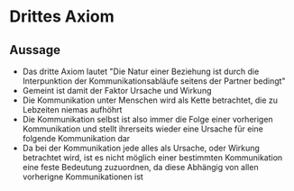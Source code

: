 # Drittes Axiom

## Aussage

+ Das dritte Axiom lautet "Die Natur einer Beziehung ist durch die Interpunktion der Kommunikationsabläufe seitens der Partner bedingt"
+ Gemeint ist damit der Faktor Ursache und Wirkung
+ Die Kommunikation unter Menschen wird als Kette betrachtet, die zu Lebzeiten niemas aufhöhrt
+ Die Kommunikation selbst ist also immer die Folge einer vorherigen Kommunikation und stellt ihrerseits wieder eine Ursache für eine folgende Kommunikation dar
+ Da bei der Kommunikation jede alles als Ursache, oder Wirkung betrachtet wird, ist es nicht möglich einer bestimmten Kommunikation eine feste Bedeutung zuzuordnen, da diese Abhängig von allen vorherigne Kommunikationen ist
